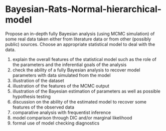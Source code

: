 # Bayesian-Rats-Normal-hierarchical-model
Propose an in-depth fully Bayesian analysis (using MCMC simulation) of some real data taken either from literature data or from other (possibly public) sources. Choose an appropriate statistical model to deal with the data.
1. explain the overall features of the statistical model such as the role of the parameters and the inferential goals of the analysis
2. check the ability of a fully Bayesian analysis to recover model parameters with data simulated from the model
3. illustration of the dataset
4. illustration of the features of the MCMC output
5. illustration of the Bayesian estimation of parameters as well as possible hypothesis testing
6. discussion on the ability of the estimated model to recover some features of the observed data
7. comparative analysis with frequentist inference
8. model comparison through DIC and/or marginal likelihood
9. formal use of model checking diagnostics 
